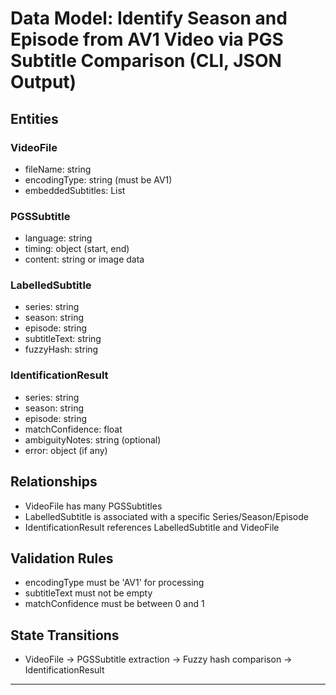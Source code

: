 # Data Model: Identify Season and Episode from AV1 Video via PGS Subtitle Comparison (CLI, JSON Output)


## Entities


### VideoFile


- fileName: string
- encodingType: string (must be AV1)
- embeddedSubtitles: List<PGSSubtitle>

### PGSSubtitle


- language: string
- timing: object (start, end)
- content: string or image data

### LabelledSubtitle


- series: string
- season: string
- episode: string
- subtitleText: string
- fuzzyHash: string

### IdentificationResult


- series: string
- season: string
- episode: string
- matchConfidence: float
- ambiguityNotes: string (optional)
- error: object (if any)

## Relationships


- VideoFile has many PGSSubtitles
- LabelledSubtitle is associated with a specific Series/Season/Episode
- IdentificationResult references LabelledSubtitle and VideoFile

## Validation Rules


- encodingType must be 'AV1' for processing
- subtitleText must not be empty
- matchConfidence must be between 0 and 1

## State Transitions


- VideoFile → PGSSubtitle extraction → Fuzzy hash comparison → IdentificationResult

---
